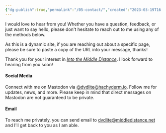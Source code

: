 ```yaml
---
{"dg-publish":true,"permalink":"/05-contact/","created":"2023-03-19T16:33:05.550-04:00","updated":"2023-04-06T15:45:38.450-04:00"}
---
```


I would love to hear from you! Whether you have a question, feedback, or just want to say hello, please don't hesitate to reach out to me using any of the methods below.

As this is a dynamic site, if you are reaching out about a specific page, please be sure to paste a copy of the URL into your message, thanks!

Thank you for your interest in [_Into the Middle Distance_](https://into.middledistance.net). I look forward to hearing from you soon!

#### Social Media

Connect with me on Mastodon via [@dvdlite@hachyderm.io](https://hachyderm.io/@dvdlite). Follow me for updates, news, and more.  Please keep in mind that direct messages on Mastodon are not guaranteed to be private.

#### Email

To reach me privately, you can send email to [dvdlite@middledistance.net](mailto:dvdlite@middledistance.net) and I'll get back to you as I am able.
